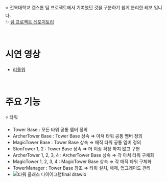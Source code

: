 ⭐️ 전북대학교 캡스톤 팀 프로젝트에서 기여했던 것을 구분하기 쉽게 분리한 레포 입니다.  
✨ [팀 프로젝트 레포지토리](https://github.com/gdevhun/LittleWar)

<br>

# 시연 영상  
+ [리틀워](https://youtu.be/OogcS3r93f4)

<br>

# 주요 기능  
⚡ 타워
- Tower Base : 모든 타워 공통 멤버 정의
- ArcherTower Base : Tower Base 상속 ⇒ 아쳐 타워 공통 멤버 정의
- MagicTower Base : Tower Base 상속 ⇒ 매직 타워 공통 멤버 정의
- StonTower 1, 2 : Tower Base 상속 ⇒ 더 이상 확장 하지 않고 구현
- ArcherTower 1, 2, 3, 4 : ArcherTower Base 상속 ⇒ 각 아쳐 타워 구체화
- MagicTower 1, 2, 3, 4 : MagicTower Base 상속 ⇒ 각 매직 타워 구체화
- TowerManager : Tower Base 참조 ⇒ 타워 설치, 해제, 업그레이드 관리
- ![타워 클래스 다이어그램final drawio](https://github.com/LeeJungHwi/LittleWar_./assets/101587101/a45e2465-4c1d-4445-901a-6ddb3e7d89b4)
